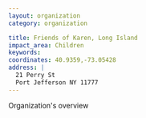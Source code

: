 ```yaml
---
layout: organization
category: organization

title: Friends of Karen, Long Island
impact_area: Children
keywords: 
coordinates: 40.9359,-73.05428
address: |
  21 Perry St
  Port Jefferson NY 11777
---
```

Organization's overview
